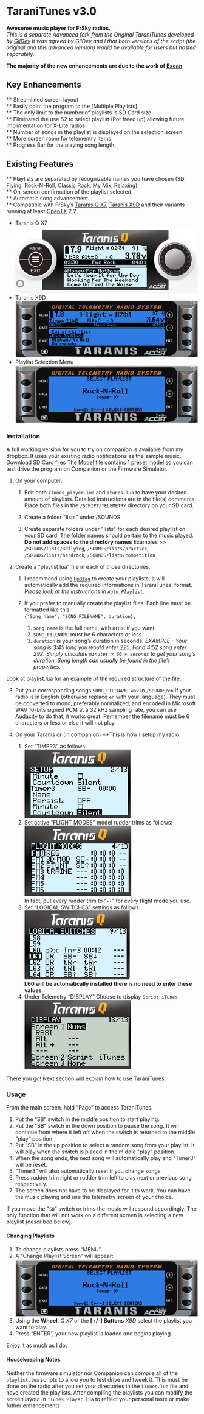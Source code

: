 TaraniTunes v3.0
===========
**Awesome music player for FrSky radios.**  
*This is a separate Advanced fork from the Original TaraniTunes developed by [GilDev](https://github.com/GilDev)
It was agreed by GilDev and I that both versions of the script (the original and this advanced version) would be available for users but hosted separately.*

**The majority of the new enhancements are due to the work of [Exean](https://github.com/exean)**

Key Enhancements
----------------
** Streamlined screen layout    
** Easily point the program to the [Multiple Playlists].    
** The only limit to the number of playlists is SD Card size.    
** Eliminated the use S2 to select playlist (Pot freed up) allowing future implimentation for X-Lite radios.    
** Number of songs in the playlist is displayed on the selection screen.    
** More screen room for telementry items.    
** Progress Bar for the playing song length.    

Existing Features
-----------------
** Playlists are separated by recognizable names you have chosen (3D Flying, Rock-N-Roll, Classic Rock, My Mix, Relaxing).   
** On-screen confirmation of the playlist selected.    
** Automatic song advancement.   
** Compatible with FrSky’s [Taranis Q X7](https://www.frsky-rc.com/product/taranis-q-x7-2), [Taranis X9D](https://www.frsky-rc.com/product/taranis-x9d-plus-2) and their variants running at least [OpenTX](http://www.open-tx.org) 2.2.    

* Taranis Q X7  
  ![Taranis QX7](Screenshots/TaraniTunesQX7.PNG)  
* Taranis X9D  
  ![Taranis X9D](Screenshots/TaraniTunesX9D.PNG)
* Playlist Selection Menu    
  ![Selection Menu](Screenshots/Selection.PNG)    
  
### Installation

A full working version for you to try on companion is available from my dropbox.  It uses your existing radio notifications as the sample music.  [Download SD Card files](https://www.dropbox.com/s/v82htipsvhlb8qe/iTunes.zip?dl=0) The Model file contains 1 preset model so you can test drive the program on Companion or the Firmware Simulator.   

1. On your computer:
	1. Edit both `iTunes_player.lua` and `itunes.lua` to have your desired amount of playlists. Detailed instructions are in the file(s) comments. Place both files in the `/SCRIPT/TELEMETRY` directory on your SD card.  

	2. Create a folder "lists" under /SOUNDS

	3. Create separate folders under "lists" for each desired playlist on your SD card. The folder names should pertain to the music played. **Do not add spaces to the directory names**
Examples >> `/SOUNDS/lists/3dflying`, `/SOUNDS/lists/practice`, `/SOUNDS/lists/hardrock`, `/SOUNDS/lists/competition`

2. Create a "playlist.lua" file in each of those directories.
	1. I recommend using [`Mp3tag`](https://www.mp3tag.de/en/index.html) to create your playlists. It will automatically add the required informations in TaraniTunes’ format. *Please look at the instructions in [`Auto_Playlist`](/Auto_Playlist)*.

	2.  If you prefer to manually create the playlist files. Each line must be formatted like this:   
	`{"Song name", "SONG_FILENAME", duration},`
		1. `Song name` is the full name, with artist if you want.
		2. `SONG_FILENAME` must be 6 characters or less.
		3. `duration` is your song’s duration in seconds. *EXAMPLE - Your song is 3:45 long you would enter 225. For a 4:52 song enter 292. Simply calculate `minutes × 60 + seconds` to get your song’s duration. Song length can usually be found in the file’s properties.*  

 Look at [playlist.lua](playlist.lua) for an example of the required structure of the file.

3. Put your corresponding songs `SONG_FILENAME.wav` in `/SOUNDS/en` if your radio is in English (otherwise replace `en` with your language). They must be converted to mono, preferably normalized, and encoded in Microsoft WAV 16-bits signed PCM at a 32 kHz sampling rate, you can use [Audacity](http://www.audacityteam.org) to do that, it works great. Remember the filename must be 6 characters or less or else it will not play.

4. On your Taranis or (in companion) **This is how I setup my radio:
	1. Set “TIMER3” as follows:      
	![Timer settings](Screenshots/timer.PNG)  
	2. Set active “FLIGHT MODES” model rudder trims as follows:     
	![Flight modes settings](Screenshots/trims.PNG)  
	In fact, put every rudder trim to “`--`” for every flight mode you use.  
	3. Set “LOGICAL SWITCHES” settings as follows:  
	![Logical Switch Settings](Screenshots/LogicalSwitch.PNG)  
	**L60 will be automatically installed there is no need to enter these values**
	4. Under Telemetry “DISPLAY” Choose to display `Script iTunes`  
	![Display settings](Screenshots/DisplaySettings.PNG)

There you go! Next section will explain how to use TaraniTunes.

### Usage

From the main screen, hold “Page” to access TaraniTunes.
1. Put the “SB” switch in the middle position to start playing.
2. Put the "SB" switch in the down position to pause the song. It will continue from where it left off when the switch is returned to the middle "play" position.
3. Put “SB” in the up position to select a random song from your playlist. It will play when the switch is placed in the middle "play" position.
4. When the song ends, the next song will automatically play and “Timer3” will be reset.
5. “Timer3” will also automatically reset if you change songs.
6. Press rudder trim right or rudder trim left to play next or previous song respectively.
7.  The screen does not have to be displayed for it to work.  You can have the music playing and use the telemetry screen of your choice.  

If you move the "`SB`" switch or trims the music will respond accordingly.  The only function that will not work on a different screen is selecting a new playlist (described below).

#### Changing Playlists

1. To change playlists press “MENU”.   
2. A “Change Playlist Screen” will appear:  
![Selection Menu](Screenshots/Selection.PNG)     
3. Using  the **Wheel**, *Q X7* or the **[+/-] Buttons** *X9D* select the playlist you want to play.    
4. Press “ENTER”, your new playlist is loaded and begins playing.   

Enjoy it as much as I do.    

####  Housekeeping Notes  
Neither the firmware simulator nor Companion can compile all of the `playlist.lua` scripts to allow you to test drive and tweek it.  This must be done on the radio after you set your directories in the `iTunes.lua` file and have created the playlists. After compiling the playlists you can modify the screen layout in `iTunes_Player.lua` to reflect your personal taste or make futher enhancements
